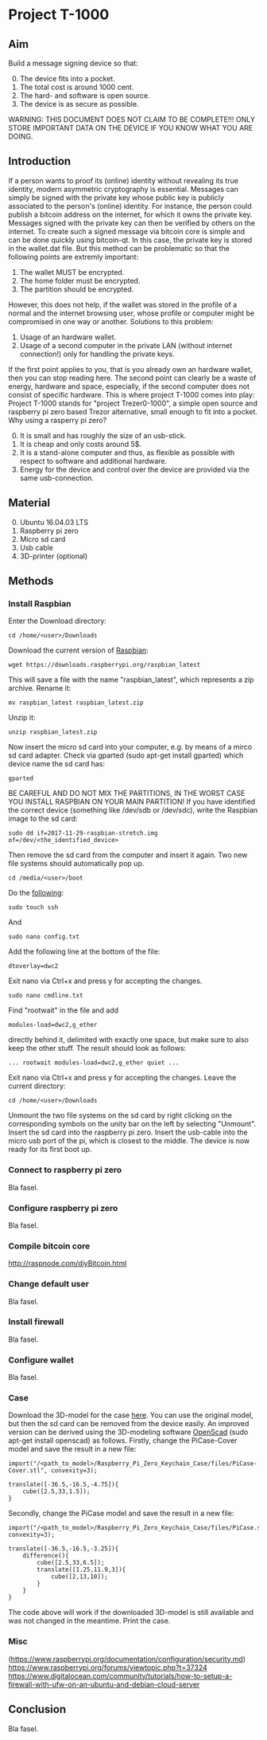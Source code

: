 # Project T-1000

## Aim
Build a message signing device so that:

0. The device fits into a pocket.
1. The total cost is around 1000 cent.
2. The hard- and software is open source.
3. The device is as secure as possible.

WARNING: THIS DOCUMENT DOES NOT CLAIM TO BE COMPLETE!!! ONLY STORE IMPORTANT DATA ON THE DEVICE IF YOU KNOW WHAT YOU ARE DOING.

## Introduction
If a person wants to proof its (online) identity without revealing its true identity, modern asymmetric cryptography is essential.
Messages can simply be signed with the private key whose public key is publicly associated to the person's (online) identity.
For instance, the person could publish a bitcoin address on the internet, for which it owns the private key.
Messages signed with the private key can then be verified by others on the internet.
To create such a signed message via bitcoin core is simple and can be done quickly using bitcoin-qt.
In this case, the private key is stored in the wallet.dat file.
But this method can be problematic so that the following points are extremly important:

1. The wallet MUST be encrypted.
2. The home folder must be encrypted.
3. The partition should be encrypted.

However, this does not help, if the wallet was stored in the profile of a normal and the internet browsing user, whose profile or computer might be compromised in one way or another.
Solutions to this problem:

1. Usage of an hardware wallet.
2. Usage of a second computer in the private LAN (without internet connection!) only for handling the private keys.

If the first point applies to you, that is you already own an hardware wallet, then you can stop reading here.
The second point can clearly be a waste of energy, hardware and space, especially, if the second computer does not consist of specific hardware.
This is where project T-1000 comes into play:
Project T-1000 stands for "project Trezer0-1000", a simple open source and raspberry pi zero based Trezor alternative, small enough to fit into a pocket.
Why using a rasperry pi zero?

0. It is small and has roughly the size of an usb-stick.
1. It is cheap and only costs around 5$.
2. It is a stand-alone computer and thus, as flexible as possible with respect to software and additional hardware.
3. Energy for the device and control over the device are provided via the same usb-connection.

## Material
0. Ubuntu 16.04.03 LTS
1. Raspberry pi zero
2. Micro sd card
3. Usb cable
4. 3D-printer (optional)

## Methods

### Install Raspbian
Enter the Download directory:
```
cd /home/<user>/Downloads
```
Download the current version of [Raspbian](https://www.raspberrypi.org/downloads/raspbian/):
```
wget https://downloads.raspberrypi.org/raspbian_latest
```
This will save a file with the name "raspbian_latest", which represents a zip archive.
Rename it:
```
mv raspbian_latest raspbian_latest.zip
```
Unzip it:
```
unzip raspbian_latest.zip
```
Now insert the micro sd card into your computer, e.g. by means of a mirco sd card adapter.
Check via gparted (sudo apt-get install gparted) which device name the sd card has:
```
gparted
```
BE CAREFUL AND DO NOT MIX THE PARTITIONS, IN THE WORST CASE YOU INSTALL RASPBIAN ON YOUR MAIN PARTITION!
If you have identified the correct device (something like /dev/sdb or /dev/sdc), write the Raspbian image to the sd card:
```
sudo dd if=2017-11-29-raspbian-stretch.img of=/dev/<the_identified_device>
``` 
Then remove the sd card from the computer and insert it again.
Two new file systems should automatically pop up.
```
cd /media/<user>/boot
```
Do the [following](https://www.thepolyglotdeveloper.com/2016/06/connect-raspberry-pi-zero-usb-cable-ssh/):
```
sudo touch ssh
```
And
```
sudo nano config.txt
```
Add the following line at the bottom of the file:
```
dtoverlay=dwc2
```
Exit nano via Ctrl+x and press y for accepting the changes.
```
sudo nano cmdline.txt
```
Find "rootwait" in the file and add
```
modules-load=dwc2,g_ether
```
directly behind it, delimited with exactly one space, but make sure to also keep the other stuff.
The result should look as follows:
```
... rootwait modules-load=dwc2,g_ether quiet ...
```
Exit nano via Ctrl+x and press y for accepting the changes.
Leave the current directory:
```
cd /home/<user>/Downloads
```
Unmount the two file systems on the sd card by right clicking on the corresponding symbols on the unity bar on the left by selecting "Unmount".
Insert the sd card into the raspberry pi zero.
Insert the usb-cable into the micro usb port of the pi, which is closest to the middle.
The device is now ready for its first boot up.

### Connect to raspberry pi zero
Bla fasel.

### Configure raspberry pi zero
Bla fasel.

### Compile bitcoin core
http://raspnode.com/diyBitcoin.html

### Change default user
Bla fasel.

### Install firewall
Bla fasel.

### Configure wallet
Bla fasel.

### Case

Download the 3D-model for the case [here](https://www.thingiverse.com/thing:1436545).
You can use the original model, but then the sd card can be removed from the device easily.
An improved version can be derived using the 3D-modeling software [OpenScad](http://www.openscad.org/) (sudo apt-get install openscad) as follows.
Firstly, change the PiCase-Cover model and save the result in a new file:
```
import("/<path_to_model>/Raspberry_Pi_Zero_Keychain_Case/files/PiCase-Cover.stl", convexity=3);

translate([-36.5,-16.5,-4.75]){
    cube([2.5,33,1.5]);
}
```
Secondly, change the PiCase model and save the result in a new file:
```
import("/<path_to_model>/Raspberry_Pi_Zero_Keychain_Case/files/PiCase.stl", convexity=3);

translate([-36.5,-16.5,-3.25]){
    difference(){
        cube([2.5,33,6.5]);
        translate([1.25,11.9,3]){
            cube([2,13,10]);
        }
    }
}
```
The code above will work if the downloaded 3D-model is still available and was not changed in the meantime.
Print the case.

### Misc
(https://www.raspberrypi.org/documentation/configuration/security.md)
https://www.raspberrypi.org/forums/viewtopic.php?t=37324
https://www.digitalocean.com/community/tutorials/how-to-setup-a-firewall-with-ufw-on-an-ubuntu-and-debian-cloud-server

## Conclusion
Bla fasel.
